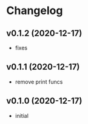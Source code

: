 # Changelog

## v0.1.2 (2020-12-17)

- fixes

## v0.1.1 (2020-12-17)

- remove print funcs

## v0.1.0 (2020-12-17)

- initial
